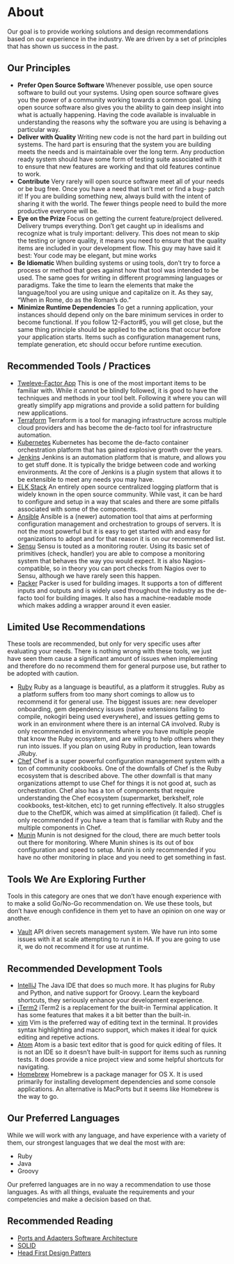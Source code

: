 # About

Our goal is to provide working solutions and design recommendations based on our experience in the industry. We are driven by a set of principles that has shown us success in the past.

## Our Principles
- **Prefer Open Source Software** Whenever possible, use open source software to build out your systems. Using open source software gives you the power of a community working towards a common goal. Using open source software also gives you the ability to gain deep insight into what is actually happening. Having the code available is invaluable in understanding the reasons why the software you are using is behaving a particular way.
- **Deliver with Quality** Writing new code is not the hard part in building out systems. The hard part is ensuring that the system you are building meets the needs and is maintainable over the long term. Any production ready system should have some form of testing suite associated with it to ensure that new features are working and that old features continue to work.
- **Contribute** Very rarely will open source software meet all of your needs or be bug free. Once you have a need that isn’t met or find a bug- patch it! If you are building something new, always build with the intent of sharing it with the world. The fewer things people need to build the more productive everyone will be.
- **Eye on the Prize** Focus on getting the current feature/project delivered. Delivery trumps everything. Don’t get caught up in idealisms and recognize what is truly important: delivery. This does not mean to skip the testing or ignore quality, it means you need to ensure that the quality items are included in your development flow. This guy may have said it best: Your code may be elegant, but mine works
- **Be Idiomatic** When building systems or using tools, don’t try to force a process or method that goes against how that tool was intended to be used. The same goes for writing in different programming languages or paradigms. Take the time to learn the elements that make the language/tool you are using unique and capitalize on it. As they say, “When in Rome, do as the Roman’s do.”
- **Minimize Runtime Dependencies** To get a running application, your instances should depend only on the bare minimum services in order to become functional. If you follow 12-Factor#5, you will get close, but the same thing principle should be applied to the actions that occur before your application starts. Items such as configuration management runs, template generation, etc should occur before runtime execution.

## Recommended Tools / Practices
- [Tweleve-Factor App](https://12factor.net/) This is one of the most important items to be familiar with. While it cannot be blindly followed, it is good to have the techniques and methods in your tool belt. Following it where you can will greatly simplify app migrations and provide a solid pattern for building new applications.
- [Terraform](https://www.terraform.io/) Terraform is a tool for managing infrastructure across multiple cloud providers and has become the de-facto tool for infrastructure automation.
- [Kubernetes](https://kubernetes.io/) Kubernetes has become the de-facto container orchestration platform that has gained explosive growth over the years.
- [Jenkins](https://jenkins.io/) Jenkins is an automation platform that is mature, and allows you to get stuff done. It is typically the bridge between code and working environments. At the core of Jenkins is a plugin system that allows it to be extensible to meet any needs you may have.
- [ELK Stack](https://www.elastic.co/webinars/introduction-elk-stack) An entirely open source centralized logging platform that is widely known in the open source community. While vast, it can be hard to configure and setup in a way that scales and there are some pitfalls associated with some of the components.
- [Ansible](https://www.ansible.com/) Ansible is a (newer) automation tool that aims at performing configuration management and orchestration to groups of servers. It is not the most powerful but it is easy to get started with and easy for organizations to adopt and for that reason it is on our recommended list.
- [Sensu](https://sensuapp.org/) Sensu is touted as a monitoring router. Using its basic set of primitives (check, handler) you are able to compose a monitoring system that behaves the way you would expect. It is also Nagios-compatible, so in theory you can port checks from Nagios over to Sensu, although we have rarely seen this happen.
- [Packer](https://www.packer.io/) Packer is used for building images. It supports a ton of different inputs and outputs and is widely used throughout the industry as the de-facto tool for building images. It also has a machine-readable mode which makes adding a wrapper around it even easier.

## Limited Use Recommendations
These tools are recommended, but only for very specific uses after evaluating your needs. There is nothing wrong with these tools, we just have seen them cause a significant amount of issues when implementing and therefore do no recommend them for general purpose use, but rather to be adopted with caution.

- [Ruby](https://www.ruby-lang.org/en/) Ruby as a language is beautiful, as a platform it struggles. Ruby as a platform suffers from too many short comings to allow us to recommend it for general use. The biggest issues are: new developer onboarding, gem dependency issues (native extensions failing to compile, nokogiri being used everywhere), and issues getting gems to work in an environment where there is an internal CA involved. Ruby is only recommended in environments where you have multiple people that know the Ruby ecosystem, and are willing to help others when they run into issues. If you plan on using Ruby in production, lean towards JRuby.
- [Chef](https://www.chef.io/chef/) Chef is a super powerful configuration management system with a ton of community cookbooks. One of the downfalls of Chef is the Ruby ecosystem that is described above. The other downfall is that many organizations attempt to use Chef for things it is not good at, such as orchestration. Chef also has a ton of components that require understanding the Chef ecosystem (supermarket, berkshelf, role cookbooks, test-kitchen, etc) to get running effectively. It also struggles due to the ChefDK, which was aimed at simplification (it failed). Chef is only recommended if you have a team that is familiar with Ruby and the multiple components in Chef.
- [Munin](http://munin-monitoring.org/) Munin is not designed for the cloud, there are much better tools out there for monitoring. Where Munin shines is its out of box configuration and speed to setup. Munin is only recommended if you have no other monitoring in place and you need to get something in fast.

## Tools We Are Exploring Further
Tools in this category are ones that we don’t have enough experience with to make a solid Go/No-Go recommendation on. We use these tools, but don’t have enough confidence in them yet to have an opinion on one way or another.

- [Vault](https://github.com/hashicorp/vault) API driven secrets management system. We have run into some issues with it at scale attempting to run it in HA. If you are going to use it, we do not recommend it for use at runtime.

## Recommended Development Tools
- [IntelliJ](https://www.jetbrains.com/idea/) The Java IDE that does so much more. It has plugins for Ruby and Python, and native support for Groovy. Learn the keyboard shortcuts, they seriously enhance your development experience.
- [iTerm2](https://www.iterm2.com/) iTerm2 is a replacement for the built-in Terminal application. It has some features that makes it a bit better than the built-in.
- [vim](http://www.vim.org/) Vim is the preferred way of editing text in the terminal. It provides syntax highlighting and macro support, which makes it ideal for quick editing and repetive actions.
- [Atom](https://atom.io/) Atom is a basic text editor that is good for quick editing of files. It is not an IDE so it doesn’t have built-in support for items such as running tests. It does provide a nice project view and some helpful shortcuts for navigating.
- [Homebrew](http://brew.sh/) Homebrew is a package manager for OS X. It is used primarily for installing development dependencies and some console applications. An alternative is MacPorts but it seems like Homebrew is the way to go.

## Our Preferred Languages
While we will work with any language, and have experience with a variety of them, our strongest languages that we deal the most with are:

- Ruby
- Java
- Groovy

Our preferred languages are in no way a recommendation to use those languages. As with all things, evaluate the requirements and your competencies and make a decision based on that.

## Recommended Reading
- [Ports and Adapters Software Architecture](https://spin.atomicobject.com/2013/02/23/ports-adapters-software-architecture/)
- [SOLID](https://en.wikipedia.org/wiki/SOLID_(object-oriented_design))
- [Head First Design Patters](http://shop.oreilly.com/product/9780596007126.do)
